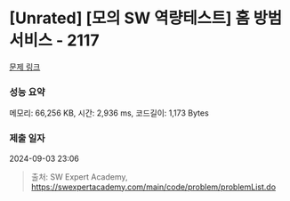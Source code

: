# [Unrated] [모의 SW 역량테스트] 홈 방범 서비스 - 2117 

[문제 링크](https://swexpertacademy.com/main/code/problem/problemDetail.do?contestProbId=AV5V61LqAf8DFAWu) 

### 성능 요약

메모리: 66,256 KB, 시간: 2,936 ms, 코드길이: 1,173 Bytes

### 제출 일자

2024-09-03 23:06



> 출처: SW Expert Academy, https://swexpertacademy.com/main/code/problem/problemList.do